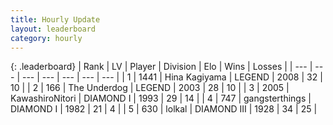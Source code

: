 ```yaml
---
title: Hourly Update
layout: leaderboard
category: hourly
---
```


{: .leaderboard}
| Rank | LV | Player | Division | Elo | Wins | Losses |
| --- | --- | --- | --- | --- | --- | --- |
| <span data-change="2">1</span> | 1441 | <span title="ID: 315148">Hina Kagiyama</span> | LEGEND | <span data-change="22">2008</span> | <span data-change="3">32</span> | <span data-change="0">10</span> |
| <span data-change="0">2</span> | 166 | <span title="ID: 514789">The Underdog</span> | LEGEND | <span data-change="12">2003</span> | <span data-change="1">28</span> | <span data-change="0">10</span> |
| <span data-change="-2">3</span> | 2005 | <span title="ID: 164871">KawashiroNitori</span> | DIAMOND I | <span data-change="0">1993</span> | <span data-change="0">29</span> | <span data-change="0">14</span> |
| <span data-change="0">4</span> | 747 | <span title="ID: 92077">gangsterthings</span> | DIAMOND I | <span data-change="0">1982</span> | <span data-change="0">21</span> | <span data-change="0">4</span> |
| <span data-change="7">5</span> | 630 | <span title="ID: 487583">lolkal</span> | DIAMOND III | <span data-change="43">1928</span> | <span data-change="3">34</span> | <span data-change="0">25</span> |